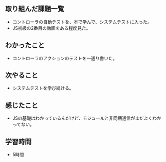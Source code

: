  ## 取り組んだ課題一覧
- コントローラの自動テストを、本で学んで、システムテストに入った。
- JS初級の2番目の動画をある程度見た。

## わかったこと
- コントローラのアクションのテストを一通り書いた。

## 次やること
- システムテストを学び続ける。

## 感じたこと
- JSの基礎はわかっているんだけど、モジュールと非同期通信がまだよくわかってない。

## 学習時間
- 5時間